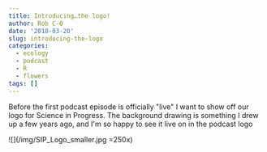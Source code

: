 ```yaml
---
title: Introducing…the logo!
author: Rob C-O
date: '2018-03-20'
slug: introducing-the-logo
categories:
  - ecology
  - podcast
  - R
  - flowers
tags: []
---
```


Before the first podcast episode is officially "live" I want to show off our logo for Science in Progress.  The background drawing is something I drew up a few years ago, and I'm so happy to see it live on in the podcast logo

![](/img/SIP_Logo_smaller.jpg =250x)